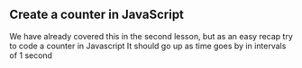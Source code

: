 ## Create a counter in JavaScript

We have already covered this in the second lesson, but as an easy recap try to code a counter in Javascript
It should go up as time goes by in intervals of 1 second
